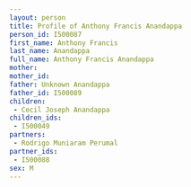 ```yaml
---
layout: person
title: Profile of Anthony Francis Anandappa
person_id: I500087
first_name: Anthony Francis
last_name: Anandappa
full_name: Anthony Francis Anandappa
mother: 
mother_id: 
father: Unknown Anandappa
father_id: I500089
children:
 - Cecil Joseph Anandappa
children_ids:
 - I500049
partners:
 - Rodrigo Muniaram Perumal
partner_ids:
 - I500088
sex: M
---
```


